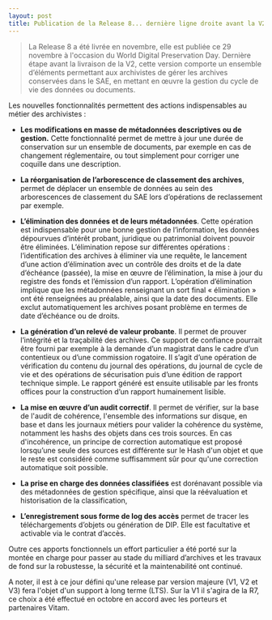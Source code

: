 ```yaml
---
layout: post
title: Publication de la Release 8... dernière ligne droite avant la V2
---
```


> La Release 8 a été livrée en novembre, elle est publiée ce 29 novembre à l'occasion du World Digital Preservation Day. Dernière étape avant la livraison de la V2, cette version comporte un ensemble d’éléments permettant aux archivistes de gérer les archives conservées dans le SAE, en mettant en œuvre la gestion du cycle de vie des données ou documents.

Les nouvelles fonctionnalités permettent des actions indispensables au métier des archivistes :

* **Les modifications en masse de métadonnées descriptives ou de gestion.** Cette fonctionnalité permet de mettre à jour une durée de conservation sur un ensemble de documents, par exemple en cas de changement réglementaire, ou tout simplement pour corriger une coquille dans une description.

* **La réorganisation de l’arborescence de classement des archives**, permet de déplacer un ensemble de données au sein des arborescences de classement du SAE lors d’opérations de reclassement par exemple.

* **L’élimination des données et de leurs métadonnées**. Cette opération est indispensable pour une bonne gestion de l’information, les données dépourvues d’intérêt probant, juridique ou patrimonial doivent pouvoir être éliminées. L’élimination repose sur différentes opérations : l’identification des archives à éliminer via une requête, le lancement d’une action d’élimination avec un contrôle des droits et de la date d’échéance (passée), la mise en œuvre de l’élimination, la mise à jour du registre des fonds et l’émission d’un rapport.
L’opération d’élimination implique que les métadonnées renseignant un sort final « élimination » ont été renseignées au préalable, ainsi que la date des documents. Elle exclut automatiquement les archives posant problème en termes de date d’échéance ou de droits. 

* **La génération d’un relevé de valeur probante**. Il permet de prouver l’intégrité et la traçabilité des archives. Ce support de confiance pourrait être fourni par exemple à la demande d’un magistrat dans le cadre d’un contentieux ou d’une commission rogatoire. Il s’agit d’une opération de vérification du contenu du journal des opérations, du journal de cycle de vie et des opérations de sécurisation puis d’une édition de rapport technique simple. Le rapport généré est ensuite utilisable par les fronts offices pour la construction d’un rapport humainement lisible.

* **La mise en œuvre d’un audit correctif**. Il permet de vérifier, sur la base de l'audit de cohérence, l'ensemble des informations sur disque, en base et dans les journaux métiers pour valider la cohérence du système, notamment les hashs des objets dans ces trois sources. En cas d'incohérence, un principe de correction automatique est proposé lorsqu’une seule des sources est différente sur le Hash d'un objet et que le reste est considéré comme suffisamment sûr pour qu'une correction automatique soit possible.

* **La prise en charge des données classifiées** est dorénavant possible via des métadonnées de gestion spécifique, ainsi que la réévaluation et historisation de la classification, 

* **L’enregistrement sous forme de log des accès** permet de tracer les téléchargements d’objets ou génération de DIP. Elle est facultative et activable via le contrat d’accès.

Outre ces apports fonctionnels un effort particulier a été porté sur la montée en charge pour passer au stade du milliard d’archives et les travaux de fond sur la robustesse, la sécurité et la maintenabilité ont continué.


A noter, il est à ce jour défini qu'une release par version majeure (V1, V2 et V3) fera l'objet d'un support à long terme (LTS). 
Sur la V1 il s'agira de la R7, ce choix a été effectué en octobre en accord avec les porteurs et partenaires Vitam.
